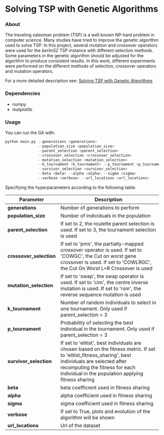 # Solving TSP with Genetic Algorithms
### About

The traveling salesman problem (TSP) is a well known NP-hard problem in computer science. Many studies have tried to improve the genetic algorithm used to solve TSP. In this project, several mutation and crossover operators were used for the *berlin52* TSP instance with different selection methods. Some parameters in the genetic algorithm should be adjusted for the algorithm to produce consistent results. In this work, different experiments were performed on the different methods of selection, crossover operators and mutation operators.

For a more detailed description see: [Solving TSP with Genetic Algorithms](https://github.com/JAVI897/genetic_algorithm_opt/blob/main/Paper.pdf)

### Dependencies

- numpy
- matplotlib

### Usage

You can run the GA with:

```python
python main.py --generations <generations> 
               --population_size <population_size>
               --parent_selection <parent_selection> 
               --crossover_selection <crossover_selection>
               --mutation_selection <mutation_selection>
               --k_tournament <k_tournament> --p_tournament <p_tournament>
               --survivor_selection <survivor_selection>
               --beta <beta> --alpha <alpha> --sigma <sigma>
               --verbose <verbose> --url_locations <url_locations>
```

Specifying the hyperparameters  according to the following table:

| Parameter           | Description                                                  |
| ------------------- | ------------------------------------------------------------ |
| **generations**         | Number of generations to perform                             |
| **population_size**     | Number of individuals in the population                      |
| **parent_selection**    | If set to 2, the roulette parent selection is used. If set to 3, the tournament selection is used |
| **crossover_selection** | If set to 'pmx', the partially-mapped *crossover* operator is used. If set to 'COWGC', the Cut on worst gene crossover is used. If set to 'COWLRGC', the Cut On Worst L+R Crossover is used |
| **mutation_selection**  | If set to 'swap', the swap operator is used. If set to 'cim', the centre inverse mutation is used. If set to 'rsm', the reverse sequence mutation is used |
| **k_tournament**        | Number of random individuals to select in one tournament. Only used if parent_selection = 3 |
| **p_tournament**        | Probability of selecting the best individual in the tournament. Only used if parent_selection = 3 |
| **survivor_selection**  | If set to 'elitist', best individuals are chosen based on the fitness metric. If set to 'elitist_fitness_sharing', best individuals are selected after recomputing the fitness for each individual in the population applying fitness sharing |
| **beta**                | beta coefficient used in fitness sharing                     |
| **alpha**               | alpha coefficient used in fitness sharing                    |
| **sigma**               | sigma coefficient used in fitness sharing                    |
| **verbose**             | If set to True, plots and evolution of the algorithm will be shown |
| **url_locations**       | Url of the dataset                                           |

